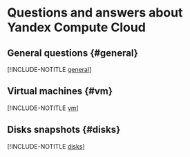 # Questions and answers about Yandex Compute Cloud

## General questions {#general}

[!INCLUDE-NOTITLE [general](general.md)]

## Virtual machines {#vm}

[!INCLUDE-NOTITLE [vm](vm.md)]

## Disks snapshots {#disks}

[!INCLUDE-NOTITLE [disks](disks.md)]

